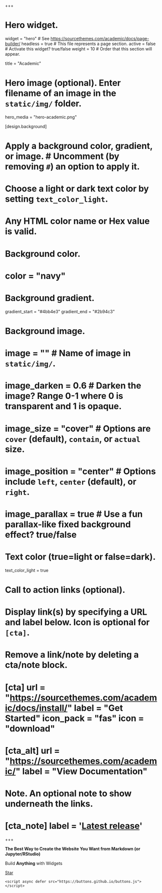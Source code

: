 +++
# Hero widget.
widget = "hero"     # See <https://sourcethemes.com/academic/docs/page-builder/>
headless = true     # This file represents a page section.
active = false      # Activate this widget? true/false weight = 10 # Order that this section will appear.

title = "Academic"

# Hero image (optional). Enter filename of an image in the `static/img/` folder.
hero_media = "hero-academic.png"

[design.background]
# Apply a background color, gradient, or image. # Uncomment (by removing `#`) an option to apply it.
# Choose a light or dark text color by setting `text_color_light`.
# Any HTML color name or Hex value is valid.

# Background color.
# color = "navy"

# Background gradient.
gradient_start = "#4bb4e3"
gradient_end = "#2b94c3"

# Background image.
# image = "" # Name of image in `static/img/`.
# image_darken = 0.6 # Darken the image? Range 0-1 where 0 is transparent and 1 is opaque.
# image_size = "cover" # Options are `cover` (default), `contain`, or `actual` size.
# image_position = "center" # Options include `left`, `center` (default), or `right`.
# image_parallax = true # Use a fun parallax-like fixed background effect? true/false

# Text color (true=light or false=dark).
text_color_light = true

# Call to action links (optional).

# Display link(s) by specifying a URL and label below. Icon is optional for `[cta]`.

# Remove a link/note by deleting a cta/note block.
# [cta] url = "<https://sourcethemes.com/academic/docs/install/>" label = "Get Started" icon_pack = "fas" icon = "download"
# [cta_alt] url = "<https://sourcethemes.com/academic/>" label = "View Documentation"

# Note. An optional note to show underneath the links.
# [cta_note] label = '<a class="js-github-release" href="https://sourcethemes.com/academic/updates" data-repo="gcushen/hugo-academic">Latest release<!-- V --></a>'
+++

**The Best Way to Create the Website You Want from Markdown (or Jupyter/RStudio)**

Build **Anything** with Widgets

<span style="text-shadow: none;"><a class="github-button" href="https://github.com/gcushen/hugo-academic" data-icon="octicon-star" data-size="large" data-show-count="true" aria-label="Star this on GitHub">Star</a>

```{=html}
<script async defer src="https://buttons.github.io/buttons.js"></script>
```
</span>
